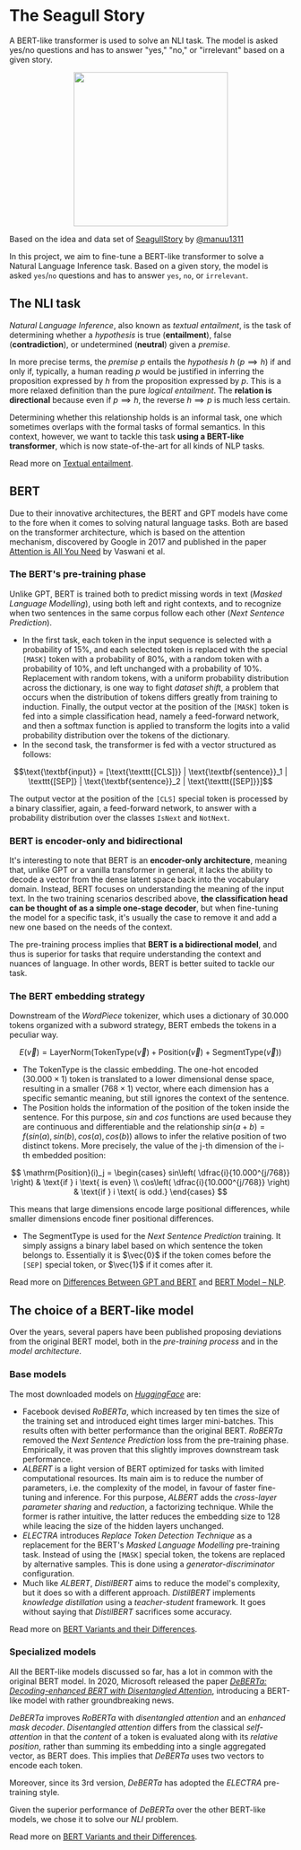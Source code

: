 # The Seagull Story
A BERT-like transformer is used to solve an NLI task. The model is asked yes/no questions and has to answer "yes," "no," or "irrelevant" based on a given story.

<p align="center">
  <img src="https://github.com/user-attachments/assets/8577c40e-a4be-4ced-ba8f-7601d56fa77c" width="275rem"/>
  </p>

Based on the idea and data set of [SeagullStory](https://github.com/manuu1311/SeagullStory) by [@manuu1311](https://github.com/manuu1311)

In this project, we aim to fine-tune a BERT-like transformer to solve a Natural Language Inference task. Based on a given story, the model is asked `yes`/`no` questions and has to answer `yes`, `no`, or `irrelevant`.

## The NLI task
*Natural Language Inference*, also known as *textual entailment*, is the task of determining whether a *hypothesis* is true (**entailment**), false (**contradiction**), or undetermined (**neutral**) given a *premise*.

In more precise terms, the *premise* $p$ entails the *hypothesis* $h$ ($p \implies h$) if and only if, typically, a human reading $p$ would be justified in inferring the proposition expressed by $h$ from the proposition expressed by $p$. This is a more relaxed definition than the pure *logical entailment*. The **relation is directional** because even if $p \implies h$, the reverse $h \implies p$ is much less certain.

Determining whether this relationship holds is an informal task, one which sometimes overlaps with the formal tasks of formal semantics. In this context, however, we want to tackle this task **using a BERT-like transformer**, which is now state-of-the-art for all kinds of NLP tasks.

Read more on [Textual entailment][1].

[1]:https://en.wikipedia.org/wiki/Textual_entailment

## BERT
Due to their innovative architectures, the BERT and GPT models have come to the fore when it comes to solving natural language tasks. Both are based on the transformer architecture, which is based on the attention mechanism, discovered by Google in 2017 and published in the paper [Attention is All You Need](https://arxiv.org/abs/1706.03762) by Vaswani et al.

### The BERT's pre-training phase
Unlike GPT, BERT is trained both to predict missing words in text (*Masked Language Modelling*), using both left and right contexts, and to recognize when two sentences in the same corpus follow each other (*Next Sentence Prediction*). 

* In the first task, each token in the input sequence is selected with a probability of $15\%$, and each selected token is replaced with the special `[MASK]` token with a probability of $80\%$, with a random token with a probability of $10\%$, and left unchanged with a probability of $10\%$. Replacement with random tokens, with a uniform probability distribution across the dictionary, is one way to fight *dataset shift*, a problem that occurs when the distribution of tokens differs greatly from training to induction. Finally, the output vector at the position of the `[MASK]` token is fed into a simple classification head, namely a feed-forward network, and then a softmax function is applied to transform the logits into a valid probability distribution over the tokens of the dictionary.
* In the second task, the transformer is fed with a vector structured as follows:
  
$$\text{\textbf{input}} = [\text{\texttt{[CLS]}} | \text{\textbf{sentence}}_1 | \texttt{[SEP]} | \text{\textbf{sentence}}_2 | \text{\texttt{[SEP]}}]$$
  
The output vector at the position of the `[CLS]` special token is processed by a binary classifier, again, a feed-forward network, to answer with a probability distribution over the classes `IsNext` and `NotNext`.

### BERT is encoder-only and bidirectional
It's interesting to note that BERT is an **encoder-only architecture**, meaning that, unlike GPT or a vanilla transformer in general, it lacks the ability to decode a vector from the dense latent space back into the vocabulary domain. Instead, BERT focuses on understanding the meaning of the input text. In the two training scenarios described above, **the classification head can be thought of as a simple one-stage decoder**, but when fine-tuning the model for a specific task, it's usually the case to remove it and add a new one based on the needs of the context.

The pre-training process implies that **BERT is a bidirectional model**, and thus is superior for tasks that require understanding the context and nuances of language. In other words, BERT is better suited to tackle our task.

### The BERT embedding strategy
Downstream of the *WordPiece* tokenizer, which uses a dictionary of $30.000$ tokens organized with a subword strategy, BERT embeds the tokens in a peculiar way.

$$E(\vec{v})=\text{LayerNorm}(\text{TokenType}(\vec{v})+\text{Position}(\vec{v})+\text{SegmentType}(\vec{v})) $$

* The $\text{TokenType}$ is the classic embedding. The one-hot encoded $(30.000\times 1)$ token is translated to a lower dimensional dense space, resulting in a smaller $(768\times 1)$ vector, where each dimension has a specific semantic meaning, but still ignores the context of the sentence.
* The $\text{Position}$ holds the information of the position of the token inside the sentence. For this purpose, $sin$ and $cos$ functions are used because they are continuous and differentiable and the relationship $sin(a+b)=f(sin(a),sin(b),cos(a),cos(b))$ allows to infer the relative position of two distinct tokens. More precisely, the value of the j-th dimension of the i-th embedded position:

$$
\mathrm{Position}(i)_j = \begin{cases}
    sin\left( \dfrac{i}{10.000^{j/768}} \right) & \text{if } i \text{ is even} \\
    cos\left( \dfrac{i}{10.000^{j/768}} \right)  & \text{if } i \text{ is odd.}
\end{cases}
$$

  This means that large dimensions encode large positional differences, while smaller dimensions encode finer positional differences.
* The $\text{SegmentType}$ is used for the *Next Sentence Prediction* training. It simply assigns a binary label based on which sentence the token belongs to. Essentially it is $\vec{0}$ if the token comes before the `[SEP]` special token, or $\vec{1}$ if it comes after it.

Read more on [Differences Between GPT and BERT][2] and [BERT Model – NLP][3].

## The choice of a BERT-like model
Over the years, several papers have been published proposing deviations from the original BERT model, both in the *pre-training process* and in the *model architecture*.

### Base models
The most downloaded models on [*HuggingFace*](https://huggingface.co/) are: 

* Facebook devised *RoBERTa*, which increased by ten times the size of the training set and introduced eight times larger mini-batches. This results often with better performance than the original BERT. *RoBERTa* removed the *Next Sentence Prediction* loss from the pre-training phase. Empirically, it was proven that this slightly improves downstream task performance.
* *ALBERT* is a light version of BERT optimized for tasks with limited computational resources. Its main aim is to reduce the number of parameters, i.e. the complexity of the model, in favour of faster fine-tuning and inference. For this purpose, *ALBERT* adds the *cross-layer parameter sharing* and *reduction*, a factorizing technique. While the former is rather intuitive, the latter reduces the embedding size to $128$ while leacing the size of the hidden layers unchanged.
* *ELECTRA* introduces *Replace Token Detection Technique* as a replacement for the BERT's *Masked Language Modelling* pre-training task. Instead of using the `[MASK]` special token, the tokens are replaced by alternative samples. This is done using a *generator-discriminator* configuration.
* Much like *ALBERT*, *DistilBERT* aims to reduce the model's complexity, but it does so with a different approach. *DistilBERT* implements *knowledge distillation* using a *teacher-student* framework. It goes without saying that *DistilBERT* sacrifices some accuracy.

Read more on  [BERT Variants and their Differences][4].

### Specialized models
All the BERT-like models discussed so far, has a lot in common with the original BERT model. In 2020, Microsoft released the paper [*DeBERTa: Decoding-enhanced BERT with Disentangled Attention*](https://arxiv.org/abs/2006.03654), introducing a BERT-like model with rather groundbreaking news.

*DeBERTa* improves *RoBERTa* with *disentangled attention* and an *enhanced mask decoder*. *Disentangled attention* differs from the classical *self-attention* in that the *content* of a token is evaluated along with its *relative position*, rather than summing its embedding into a single aggregated vector, as BERT does. This implies that *DeBERTa* uses two vectors to encode each token.

Moreover, since its 3rd version, *DeBERTa* has adopted the *ELECTRA* pre-training style.

Given the superior performance of *DeBERTa* over the other BERT-like models, we chose it to solve our *NLI* problem.

Read more on  [BERT Variants and their Differences][4].

[2]:https://www.geeksforgeeks.org/differences-between-gpt-and-bert/
[3]:https://www.geeksforgeeks.org/explanation-of-bert-model-nlp
[4]:https://360digitmg.com/blog/bert-variants-and-their-differences
